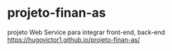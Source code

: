 # projeto-finan-as
projeto Web Service para integrar front-end, back-end
https://hugovictor1.github.io/projeto-finan-as/
